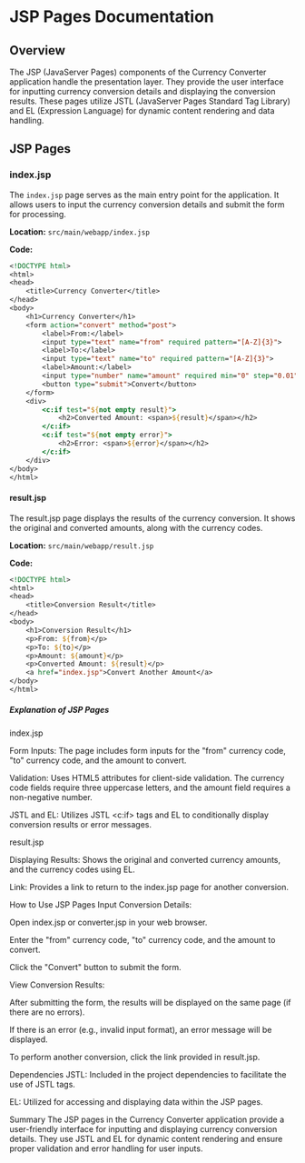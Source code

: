 # JSP Pages Documentation

## Overview
The JSP (JavaServer Pages) components of the Currency Converter application handle the presentation layer. They provide the user interface for inputting currency conversion details and displaying the conversion results. These pages utilize JSTL (JavaServer Pages Standard Tag Library) and EL (Expression Language) for dynamic content rendering and data handling.

## JSP Pages

### index.jsp
The `index.jsp` page serves as the main entry point for the application. It allows users to input the currency conversion details and submit the form for processing.

**Location:** `src/main/webapp/index.jsp`

**Code:**

```jsp
<!DOCTYPE html>
<html>
<head>
    <title>Currency Converter</title>
</head>
<body>
    <h1>Currency Converter</h1>
    <form action="convert" method="post">
        <label>From:</label>
        <input type="text" name="from" required pattern="[A-Z]{3}">
        <label>To:</label>
        <input type="text" name="to" required pattern="[A-Z]{3}">
        <label>Amount:</label>
        <input type="number" name="amount" required min="0" step="0.01">
        <button type="submit">Convert</button>
    </form>
    <div>
        <c:if test="${not empty result}">
            <h2>Converted Amount: <span>${result}</span></h2>
        </c:if>
        <c:if test="${not empty error}">
            <h2>Error: <span>${error}</span></h2>
        </c:if>
    </div>
</body>
</html>
```
#### result.jsp
The result.jsp page displays the results of the currency conversion. It shows the original and converted amounts, along with the currency codes.

**Location:** `src/main/webapp/result.jsp`


**Code:**

```jsp
<!DOCTYPE html>
<html>
<head>
    <title>Conversion Result</title>
</head>
<body>
    <h1>Conversion Result</h1>
    <p>From: ${from}</p>
    <p>To: ${to}</p>
    <p>Amount: ${amount}</p>
    <p>Converted Amount: ${result}</p>
    <a href="index.jsp">Convert Another Amount</a>
</body>
</html>
```
##### Explanation of JSP Pages
index.jsp

Form Inputs: The page includes form inputs for the "from" currency code, "to" currency code, and the amount to convert.

Validation: Uses HTML5 attributes for client-side validation. The currency code fields require three uppercase letters,
and the amount field requires a non-negative number.

JSTL and EL: Utilizes JSTL <c:if> tags and EL to conditionally display conversion results or error messages.

result.jsp

Displaying Results: Shows the original and converted currency amounts, and the currency codes using EL.

Link: Provides a link to return to the index.jsp page for another conversion.

How to Use JSP Pages
Input Conversion Details:

Open index.jsp or converter.jsp in your web browser.

Enter the "from" currency code, "to" currency code, and the amount to convert.

Click the "Convert" button to submit the form.

View Conversion Results:

After submitting the form, the results will be displayed on the same page (if there are no errors).

If there is an error (e.g., invalid input format), an error message will be displayed.

To perform another conversion, click the link provided in result.jsp.

Dependencies
JSTL: Included in the project dependencies to facilitate the use of JSTL tags.

EL: Utilized for accessing and displaying data within the JSP pages.

Summary
The JSP pages in the Currency Converter application provide a user-friendly interface for inputting and
displaying currency conversion details. They use JSTL and EL for dynamic content rendering and ensure
proper validation and error handling for user inputs.

